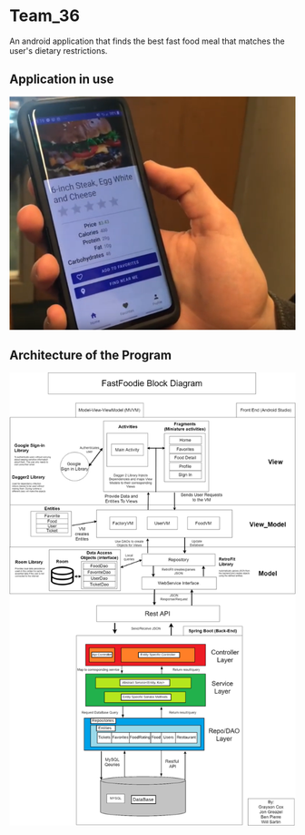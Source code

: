 # Team_36

An android application that finds the best fast food meal that matches the user's dietary restrictions.

## Application in use
![image](/ReadMeContents/appBeingUsed.PNG)

## Architecture of the Program
![UML](/ReadMeContents/cs309BlockDiagram.png)


